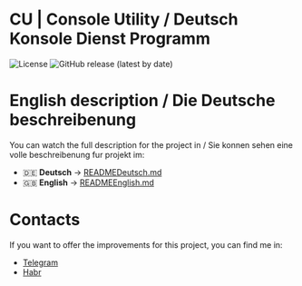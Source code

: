 # CU | Console Utility / Deutsch Konsole Dienst Programm 

![License](https://img.shields.io/github/license/Frolotey1/CU-ConsoleUtility) ![GitHub release (latest by date)](https://img.shields.io/github/v/release/Frolotey1/CU-ConsoleUtility)

# English description / Die Deutsche beschreibenung
You can watch the full description for the project in / Sie konnen sehen eine volle beschreibenung fur projekt im: 

- 🇩🇪 **Deutsch** → [READMEDeutsch.md](./READMEDeutsch.md)
- 🇬🇧 **English** → [READMEEnglish.md](./READMEEnglish.md)

# Contacts 
If you want to offer the improvements for this project, you can find me in: 
- [Telegram](@fr1zb3e)
- [Habr](https://habr.com/ru/users/fr1zb3e/)
